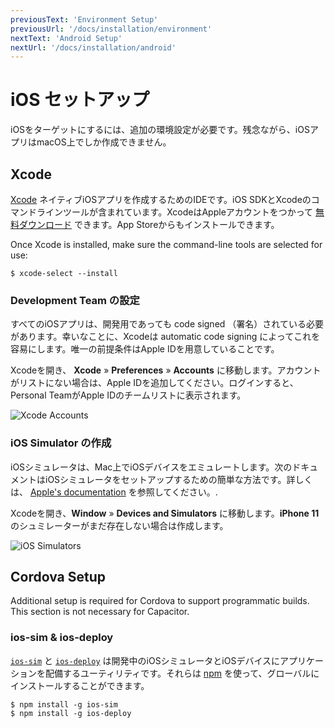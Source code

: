 ```yaml
---
previousText: 'Environment Setup'
previousUrl: '/docs/installation/environment'
nextText: 'Android Setup'
nextUrl: '/docs/installation/android'
---
```


# iOS セットアップ

iOSをターゲットにするには、追加の環境設定が必要です。残念ながら、iOSアプリはmacOS上でしか作成できません。

## Xcode

[Xcode](https://developer.apple.com/xcode/) ネイティブiOSアプリを作成するためのIDEです。iOS SDKとXcodeのコマンドラインツールが含まれています。XcodeはAppleアカウントをつかって [無料ダウンロード](https://developer.apple.com/download/) できます。App Storeからもインストールできます。

Once Xcode is installed, make sure the command-line tools are selected for use:

```shell
$ xcode-select --install
```

### Development Team の設定

すべてのiOSアプリは、開発用であっても code signed （署名）されている必要があります。幸いなことに、Xcodeは automatic code signing によってこれを容易にします。唯一の前提条件はApple IDを用意していることです。

Xcodeを開き、 **Xcode** &raquo; **Preferences** &raquo; **Accounts** に移動します。アカウントがリストにない場合は、Apple IDを追加してください。ログインすると、Personal TeamがApple IDのチームリストに表示されます。

![Xcode Accounts](/docs/assets/img/installation/ios-xcode-accounts.png)

### iOS Simulator の作成

iOSシミュレータは、Mac上でiOSデバイスをエミュレートします。次のドキュメントはiOSシミュレータをセットアップするための簡単な方法です。詳しくは、 [Apple's documentation](https://developer.apple.com/library/content/documentation/IDEs/Conceptual/simulator_help_topics/Chapter/Chapter.html) を参照してください。.

Xcodeを開き、**Window** &raquo; **Devices and Simulators** に移動します。**iPhone 11** のシュミレーターがまだ存在しない場合は作成します。

![iOS Simulators](/docs/assets/img/installation/ios-xcode-simulators-setup.png)

## Cordova Setup

Additional setup is required for Cordova to support programmatic builds. This section is not necessary for Capacitor.

### ios-sim & ios-deploy

[`ios-sim`](https://github.com/phonegap/ios-sim) と [`ios-deploy`](https://github.com/phonegap/ios-deploy) は開発中のiOSシミュレータとiOSデバイスにアプリケーションを配備するユーティリティです。それらは [npm](/docs/faq/glossary#npm) を使って、グローバルにインストールすることができます。

```shell
$ npm install -g ios-sim
$ npm install -g ios-deploy
```
